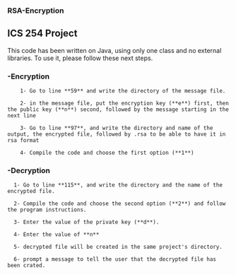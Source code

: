 ### RSA-Encryption
## ICS 254 Project

This code has been written on Java, using only one class and no external libraries.
To use it, please follow these next steps.

### -Encryption
```
    1- Go to line **59** and write the directory of the message file.
  
    2- in the message file, put the encryption key (**e**) first, then the public key (**n**) second, followed by the message starting in the next line
  
    3- Go to line **97**, and write the directory and name of the output, the encrypted file, followed by .rsa to be able to have it in rsa format
  
    4- Compile the code and choose the first option (**1**)
```
### -Decryption
```
  1- Go to line **115**, and write the directory and the name of the encrypted file.
  
  2- Compile the code and choose the second option (**2**) and follow the program instructions.
  
  3- Enter the value of the private key (**d**).
  
  4- Enter the value of **n**
  
  5- decrypted file will be created in the same project's directory.
  
  6- prompt a message to tell the user that the decrypted file has been crated.
```
